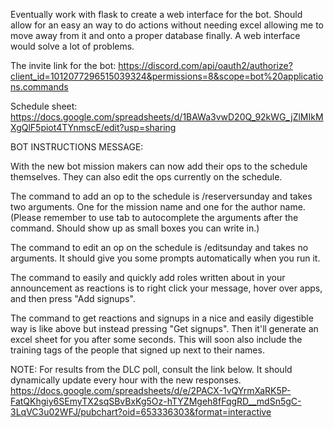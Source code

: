 Eventually work with flask to create a web interface for the bot. Should allow for an easy an way to do actions without needing excel allowing me to move away from it and onto a proper database finally. A web interface would solve a lot of problems.


The invite link for the bot: https://discord.com/api/oauth2/authorize?client_id=1012077296515039324&permissions=8&scope=bot%20applications.commands

Schedule sheet: https://docs.google.com/spreadsheets/d/1BAWa3vwD20Q_92kWG_jZlMIkMXgQlF5piot4TYnmscE/edit?usp=sharing



BOT INSTRUCTIONS MESSAGE:

With the new bot mission makers can now add their ops to the schedule themselves. They can also edit the ops currently on the schedule.

The command to add an op to the schedule is /reserversunday and takes two arguments. One for the mission name and one for the author name. (Please remember to use tab to autocomplete the arguments after the command. Should show up as small boxes you can write in.)

The command to edit an op on the schedule is /editsunday and takes no arguments. It should give you some prompts automatically when you run it.

The command to easily and quickly add roles written about in your announcement as reactions is to right click your message, hover over apps, and then press "Add signups".

The command to get reactions and signups in a nice and easily digestible way is like above but instead pressing "Get signups". Then it'll generate an excel sheet for you after some seconds. This will soon also include the training tags of the people that signed up next to their names.

NOTE: For results from the DLC poll, consult the link below. It should dynamically update every hour with the new responses.
https://docs.google.com/spreadsheets/d/e/2PACX-1vQYrmXaRK5P-FatQKhgiy6SEmyTX2sqSBvBxKg5Oz-hTYZMgeh8fFqgRD__mdSn5gC-3LqVC3u02WFJ/pubchart?oid=653336303&format=interactive 
